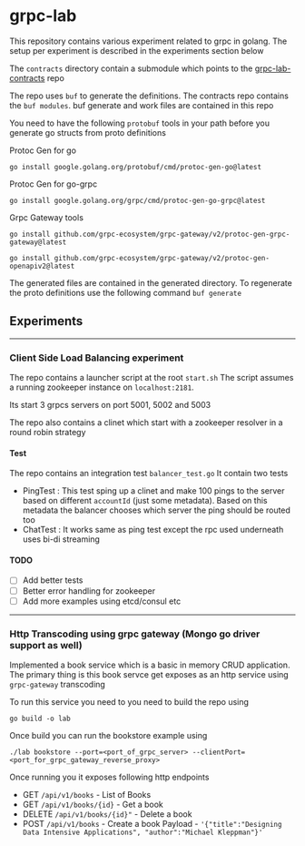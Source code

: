 # grpc-lab

This repository contains various experiment related to grpc in golang. The setup per experiment is described in the experiments section below 

The `contracts` directory contain a submodule which points to the [grpc-lab-contracts](https://github.com/hextechpal/grpc-lab-contracts) repo

The repo uses `buf` to generate the definitions. The contracts repo contains the `buf modules`. buf generate and work files are contained in this repo

You need to have the following `protobuf` tools in your path before you generate go structs from proto definitions

Protoc Gen for go

`go install google.golang.org/protobuf/cmd/protoc-gen-go@latest`

Protoc Gen for go-grpc

`go install google.golang.org/grpc/cmd/protoc-gen-go-grpc@latest`

Grpc Gateway tools

`go install github.com/grpc-ecosystem/grpc-gateway/v2/protoc-gen-grpc-gateway@latest`

`go install github.com/grpc-ecosystem/grpc-gateway/v2/protoc-gen-openapiv2@latest`


The generated files are contained in the generated directory. To regenerate the proto definitions use the following command
`buf generate`
## Experiments
---

### Client Side Load Balancing experiment
The repo contains a launcher script at the root ``start.sh``
The script assumes a running zookeeper instance on ``localhost:2181``. 

Its start 3 grpcs servers on port 5001, 5002 and 5003

The repo also contains a clinet which start with a zookeeper resolver in a round robin strategy

#### Test

The repo contains an integration test ``balancer_test.go`` 
It contain two tests
- PingTest : This test sping up a clinet and make 100 pings to the server based on different `accountId` (just some metadata). Based on this metadata the balancer chooses which server the ping should be routed too
- ChatTest : It works same as ping test except the rpc used underneath uses bi-di streaming

#### TODO
- [ ] Add better tests
- [ ] Better error handling for zookeeper
- [ ] Add more examples using etcd/consul etc

---
### Http Transcoding using grpc gateway (Mongo go driver support as well)

Implemented a book service which is a basic in memory CRUD application. 
The primary thing is this book servce get exposes as an http service using `grpc-gateway` transcoding

To run this service you need to you need to build the repo using

`go build -o lab`

Once build you can run the bookstore example using 

`./lab bookstore --port=<port_of_grpc_server> --clientPort=<port_for_grpc_gateway_reverse_proxy>`

Once running you it exposes following http endpoints

- GET `/api/v1/books` - List of Books
- GET `/api/v1/books/{id}` - Get a book
- DELETE `/api/v1/books/{id}"` - Delete a book
- POST `/api/v1/books` - Create a book Payload - `'{"title":"Designing Data Intensive Applications", "author":"Michael Kleppman"}'`
